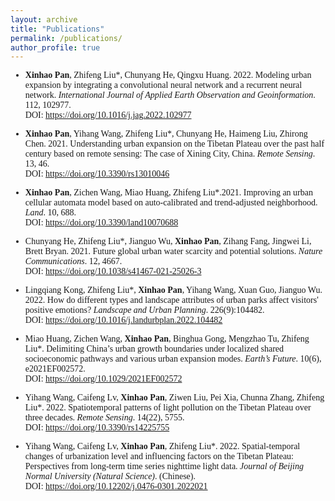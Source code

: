 ```yaml
---
layout: archive
title: "Publications"
permalink: /publications/
author_profile: true
---
```


<span style="font-family: 'euclid';">

* **Xinhao Pan**, Zhifeng Liu*, Chunyang He, Qingxu Huang. 2022. Modeling urban expansion by integrating a convolutional neural network and a recurrent neural network. *International Journal of Applied Earth Observation and Geoinformation*. 112, 102977.  
DOI:  <a href="https://doi.org/10.1016/j.jag.2022.102977" target="_blank">https://doi.org/10.1016/j.jag.2022.102977</a>

* **Xinhao Pan**, Yihang Wang, Zhifeng Liu*, Chunyang He, Haimeng Liu, Zhirong Chen. 2021. Understanding urban expansion on the Tibetan Plateau over the past half century based on remote sensing: The case of Xining City, China. *Remote Sensing*. 13, 46.   
DOI: <a href="https://doi.org/10.3390/rs13010046" target="_blank">https://doi.org/10.3390/rs13010046</a>

* **Xinhao Pan**, Zichen Wang, Miao Huang, Zhifeng Liu*.2021. Improving an urban cellular automata model based on auto-calibrated and trend-adjusted neighborhood. *Land*. 10, 688.   
DOI: <a href="https://doi.org/10.3390/land10070688" target="_blank">https://doi.org/10.3390/land10070688</a>

* Chunyang He, Zhifeng Liu*, Jianguo Wu, **Xinhao Pan**, Zihang Fang, Jingwei Li, Brett Bryan. 2021. Future global urban water scarcity and potential solutions. *Nature Communications*. 12, 4667.   
DOI: <a href="https://doi.org/10.1038/s41467-021-25026-3" target="_blank">https://doi.org/10.1038/s41467-021-25026-3</a>

* Lingqiang Kong, Zhifeng Liu*, **Xinhao Pan**, Yihang Wang, Xuan Guo, Jianguo Wu. 2022. How do different types and landscape attributes of urban parks affect visitors' positive emotions? *Landscape and Urban Planning*. 226(9):104482.   
DOI: <a href="https://doi.org/10.1016/j.landurbplan.2022.104482" target="_blank">https://doi.org/10.1016/j.landurbplan.2022.104482</a>

* Miao Huang, Zichen Wang, **Xinhao Pan**, Binghua Gong, Mengzhao Tu, Zhifeng Liu*. Delimiting China’s urban growth boundaries under localized shared socioeconomic pathways and various urban expansion modes. *Earth’s Future*. 10(6), e2021EF002572.   
DOI: <a href="https://doi.org/10.1029/2021EF002572" target="_blank">https://doi.org/10.1029/2021EF002572</a>

* Yihang Wang, Caifeng Lv, **Xinhao Pan**, Ziwen Liu, Pei Xia, Chunna Zhang, Zhifeng Liu*. 2022. Spatiotemporal patterns of light pollution on the Tibetan Plateau over three decades. *Remote Sensing*. 14(22), 5755.   
DOI: <a href="https://doi.org/10.3390/rs14225755" target="_blank">https://doi.org/10.3390/rs14225755</a>

* Yihang Wang, Caifeng Lv, **Xinhao Pan**, Zhifeng Liu*. 2022. Spatial-temporal changes of urbanization level and influencing factors on the Tibetan Plateau: Perspectives from long-term time series nighttime light data. *Journal of Beijing Normal University (Natural Science)*. (Chinese).   
DOI: <a href="https://doi.org/10.12202/j.0476-0301.2022021" target="_blank">https://doi.org/10.12202/j.0476-0301.2022021</a>
<span>
